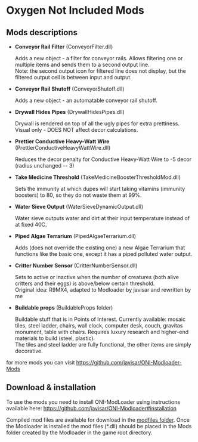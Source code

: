 Oxygen Not Included Mods
====


Mods descriptions
---
* **Conveyor Rail Filter** (ConveyorFilter.dll)

  Adds a new object - a filter for conveyor rails. Allows filtering one or multiple items and sends them to a second output line.  
   Note: the second output icon for filtered line does not display, but the filtered output cell is between input and output.
   
 * **Conveyor Rail Shutoff** (ConveyorShutoff.dll)
 
   Adds a new object - an automatable conveyor rail shutoff.
  
* **Drywall Hides Pipes** (DrywallHidesPipes.dll)

  Drywall is rendered on top of all the ugly pipes for extra prettiness. Visual only - DOES NOT affect decor calculations.

* **Prettier Conductive Heavy-Watt Wire** (PrettierConductiveHeavyWattWire.dll)

  Reduces the decor penalty for Conductive Heavy-Watt Wire to -5 decor (radius unchanged -- 3)
  
* **Take Medicine Threshold** (TakeMedicineBoosterThresholdMod.dll)

  Sets the immunity at which dupes will start taking vitamins (immunity boosters) to 80, so they do not waste them at 99%.

* **Water Sieve Output** (WaterSieveDynamicOutput.dll)

  Water sieve outputs water and dirt at their input temperature instead of at fixed 40C.

* **Piped Algae Terrarium** (PipedAlgaeTerrarium.dll)

  Adds (does not override the existing one) a new Algae Terrarium that functions like the basic one, except it has a piped polluted water output.

* **Critter Number Sensor** (CritterNumberSensor.dll)

  Sets to active or inactive when the number of creatures (both alive critters and their eggs) is above/below certain threshold.  
  Original idea: R9MX4, adapted to Modloader by javisar and rewritten by me
  
* **Buildable props** (BuildableProps folder)

  Buildable stuff that is in Points of Interest. Currently available: mosaic tiles, steel ladder, chairs, wall clock, computer desk, couch, gravitas monument, table with chairs. Requires luxury research and higher-end materials to build (steel, plastic).  
  The tiles and steel ladder are fully functional, the other items are simply decorative.


for more mods you can visit https://github.com/javisar/ONI-Modloader-Mods


Download & installation
----
To use the mods you need to install ONI-ModLoader using instructions available here: https://github.com/javisar/ONI-Modloader#installation

Compiled mod files are available for download in the [modfiles folder](/modfiles).  Once the Modloader is installed the mod files (*.dll) should be placed in the Mods folder created by the Modloader in the game root directory.
